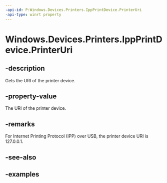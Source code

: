 ```yaml
---
-api-id: P:Windows.Devices.Printers.IppPrintDevice.PrinterUri
-api-type: winrt property
---
```


# Windows.Devices.Printers.IppPrintDevice.PrinterUri

<!--
public System.Uri PrinterUri { get; }
-->


## -description

Gets the URI of the printer device.

## -property-value

The URI of the printer device.

## -remarks

For Internet Printing Protocol (IPP) over USB, the printer device URI is 127.0.0.1.

## -see-also

## -examples


